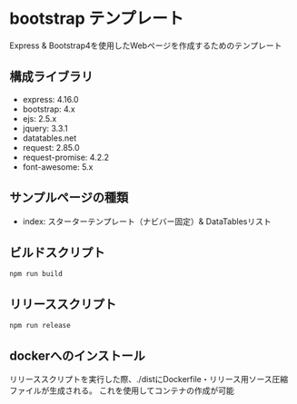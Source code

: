 # bootstrap テンプレート
Express & Bootstrap4を使用したWebページを作成するためのテンプレート

## 構成ライブラリ
* express: 4.16.0
* bootstrap: 4.x
* ejs: 2.5.x
* jquery: 3.3.1
* datatables.net
* request: 2.85.0
* request-promise: 4.2.2
* font-awesome: 5.x

## サンプルページの種類
* index: スターターテンプレート（ナビバー固定）& DataTablesリスト

## ビルドスクリプト
~~~
npm run build
~~~

## リリーススクリプト
~~~
npm run release
~~~

## dockerへのインストール
リリーススクリプトを実行した際、./distにDockerfile・リリース用ソース圧縮ファイルが生成される。
これを使用してコンテナの作成が可能
